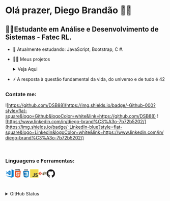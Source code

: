 # Olá prazer, Diego Brandão 🐱‍👤



## 👨‍🎓Estudante em Análise e Desenvolvimento de Sistemas - Fatec RL. 


- 🌱 Atualmente estudando: JavaScript, Bootstrap, C #. 

- 👨‍💻 Meus projetos  <details> <summary>Veja Aqui</summary> [https://github.com/DSB88?tab=repositories] </details>

- ⚡ A resposta à questão fundamental da vida, do universo e de tudo é 42 




### Contate me:

![https://github.com/DSB88](https://img.shields.io/badge/-Github-000?style=flat-square&logo=Github&logoColor=white&link=https://github.com/DSB88)  ![https://www.linkedin.com/in/diego-brand%C3%A3o-7b72b5202/](https://img.shields.io/badge/-LinkedIn-blue?style=flat-square&logo=Linkedin&logoColor=white&link=https://www.linkedin.com/in/diego-brand%C3%A3o-7b72b5202/)


<br />

### Linguagens e Ferramentas:

<img align="left" alt="Visual Studio Code" width="26px" src="https://raw.githubusercontent.com/github/explore/80688e429a7d4ef2fca1e82350fe8e3517d3494d/topics/visual-studio-code/visual-studio-code.png" />
<img align="left" alt="HTML5" width="26px" src="https://raw.githubusercontent.com/github/explore/80688e429a7d4ef2fca1e82350fe8e3517d3494d/topics/html/html.png" />
<img align="left" alt="CSS3" width="26px" src="https://raw.githubusercontent.com/github/explore/80688e429a7d4ef2fca1e82350fe8e3517d3494d/topics/css/css.png" />
<img align="left" alt="JavaScript" width="26px" src="https://raw.githubusercontent.com/github/explore/80688e429a7d4ef2fca1e82350fe8e3517d3494d/topics/javascript/javascript.png" />
<img align="left" alt="Git" width="26px" src="https://raw.githubusercontent.com/github/explore/80688e429a7d4ef2fca1e82350fe8e3517d3494d/topics/git/git.png" />
<img align="left" alt="GitHub" width="26px" src="https://raw.githubusercontent.com/github/explore/78df643247d429f6cc873026c0622819ad797942/topics/github/github.png" />


<br />
<br />
<br />
<br />







<details>
  <summary>GitHub Status</summary>

![Diego Brandão github status](https://github-readme-stats.vercel.app/api?username=dsb88&show_icons=true&theme=midnight-purple)

</details>





[linkedin]: https://linkedin.com/in/diego-brandão-7b72b5202/
